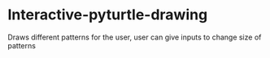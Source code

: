# Interactive-pyturtle-drawing
Draws different patterns for the user, user can give inputs to change size of patterns
